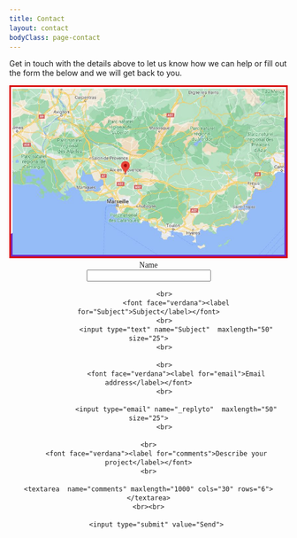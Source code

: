 ```yaml
---
title: Contact
layout: contact
bodyClass: page-contact
---
```


Get in touch with the details above to let us know how we can help or fill out the form the below and we will get back to you.

<img src="/Images/map-aix.jpg">

<form action="https://formspree.io/xavier.avrillier@gmail.com" method="POST">
<center>
                  <font face="verdana"><label for="Name">Name</label></font>
            <br>
                  <input type="text" name="Name / Company"  maxlength="50" size="25">
            <br>

            <br>
                  <font face="verdana"><label for="Subject">Subject</label></font>
            <br>
                  <input type="text" name="Subject"  maxlength="50" size="25">
            <br>

            <br>
                  <font face="verdana"><label for="email">Email address</label></font>
            <br>

                  <input type="email" name="_replyto"  maxlength="50" size="25">
            <br>

	<br>
  		<font face="verdana"><label for="comments">Describe your project</label></font>
	<br>

  	<textarea  name="comments" maxlength="1000" cols="30" rows="6"></textarea>
	<br><br>

        <input type="submit" value="Send">
<br>

</center>
</form> 
<!--
<form action="https://formspree.io/contact@vxav.fr" method="POST">
<center>
<table border="0">
      <tr>
            <td style="text-align:center">
                  <label for="Name">Name</label>
            </td>
			<tr></tr>
            <td style="text-align:center">
                  <input type="text" name="Name"  maxlength="50" size="30">
            </td>
      </tr>
      <tr>
            <td style="text-align:center">
                  <label for="Subject">Subject</label>
            </td><tr></tr>
            <td style="text-align:center">
                  <input type="text" name="Subject"  maxlength="50" size="30">
            </td>
      </tr>
      <tr>
            <td style="text-align:center">
                  <label for="email">Email address</label>
            </td><tr></tr>
            <td style="text-align:center">
                  <input type="email" name="_replyto"  maxlength="50" size="30">
            </td>
      </tr>
	   <td style="text-align:center">
  <label for="comments">Comments</label>
 </td><tr></tr>
 <td style="text-align:center">
  <textarea  name="comments" maxlength="1000" cols="25" rows="6"></textarea>
 </td>
      <tr>
            <td style="text-align:center">
                  <input type="submit" value="Send">
            </td>
      </tr>
</table>
</center>
</form> 
